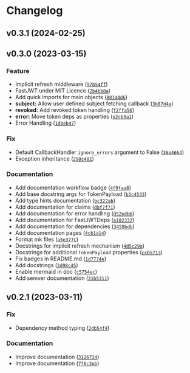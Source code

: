 # Changelog

<!--next-version-placeholder-->

## v0.3.1 (2024-02-25)



## v0.3.0 (2023-03-15)
### Feature
* Implicit refresh middleware ([`97b54ff`](https://github.com/ocarinow/fastjwt/commit/97b54ff619c73c04605da27cb17e05ecb05cdb4b))
* FastJWT under MIT Licence ([`2b4bb8a`](https://github.com/ocarinow/fastjwt/commit/2b4bb8a7be90be54bd6593d3ff6e3ef9ded1e72b))
* Add quick imports for main objects ([`88144d6`](https://github.com/ocarinow/fastjwt/commit/88144d640b7de620e5a5b61bcea2f8b6424fa978))
* **subject:** Allow user defined subject fetching callback ([`3b87d4e`](https://github.com/ocarinow/fastjwt/commit/3b87d4e5bdbbc4cd2afc88ce69f55c1e9601e609))
* **revoked:** Add revoked token handling ([`f2ffa56`](https://github.com/ocarinow/fastjwt/commit/f2ffa5619116143892a60a5c2221394dc23d6b37))
* **error:** Move token deps as properties ([`e2cb3a1`](https://github.com/ocarinow/fastjwt/commit/e2cb3a15c3ccc47f8d5399b32f90844a234d73d6))
* Error Handling ([`1dbeb47`](https://github.com/ocarinow/fastjwt/commit/1dbeb477e1746a6d0c3dbdafdee1cb22d83d780e))

### Fix
* Default CallbackHandler `ignore_errors` argument to False ([`36e4664`](https://github.com/ocarinow/fastjwt/commit/36e4664db0771c0b7557d8bcebcb005c1b6819e8))
* Exception inheritance ([`298c401`](https://github.com/ocarinow/fastjwt/commit/298c4011a1d53943bee47d283427886fa04b2d0e))

### Documentation
* Add documentation workflow badge ([`4f9faa8`](https://github.com/ocarinow/fastjwt/commit/4f9faa88a455dfece76b28babd3d53d37eb3ee1e))
* Add base docstring args for TokenPayload ([`b3c4533`](https://github.com/ocarinow/fastjwt/commit/b3c45335383964e2b6824c0f940ac52fc236f07a))
* Add type hints documentation ([`bc322ab`](https://github.com/ocarinow/fastjwt/commit/bc322abb26182bc1ac1e1665587faf23e7edebbb))
* Add documentation for claims ([`dbf7f71`](https://github.com/ocarinow/fastjwt/commit/dbf7f71a18f55caa9ef88001e04b879416a08db1))
* Add documentation for error handling ([`d52edb6`](https://github.com/ocarinow/fastjwt/commit/d52edb653f61aec7e6ecf3757e5b3c0d5b1827ea))
* Add documentation for FastJWTDeps ([`a102332`](https://github.com/ocarinow/fastjwt/commit/a1023323ebba1648bf1fa8d808c3a1549a1ae282))
* Add documentation for dependencies ([`3458bdb`](https://github.com/ocarinow/fastjwt/commit/3458bdb8da11f3cd04de063a6f0ca27724753721))
* Add documentation pages ([`4cb1a14`](https://github.com/ocarinow/fastjwt/commit/4cb1a14baba3b1391bbbd62da7d0b76adbaa88b7))
* Format mk files ([`a5e377c`](https://github.com/ocarinow/fastjwt/commit/a5e377c294be16bfff35fb086c61f2d400c4f40d))
* Docstrings for implicit refresh mechanism ([`4d5c29a`](https://github.com/ocarinow/fastjwt/commit/4d5c29ada2775225c1850f85498fd93c32969331))
* Docstrings for additional `TokenPayload` properties ([`cc05713`](https://github.com/ocarinow/fastjwt/commit/cc057138f1ad53f7e1885a02738b102f96fa44e5))
* Fix badges in README.md ([`1d7774e`](https://github.com/ocarinow/fastjwt/commit/1d7774e2ffcad27199a8fc43e7a520d9294d92ca))
* Add docstrings ([`3d98c45`](https://github.com/ocarinow/fastjwt/commit/3d98c453dedee4c1dadbc8331cb2fd3dce103fc9))
* Enable mermaid in doc ([`c5754ec`](https://github.com/ocarinow/fastjwt/commit/c5754ec7cfb8475c20c31360d0d23adfc262ab93))
* Add semver documentation ([`31b5311`](https://github.com/ocarinow/fastjwt/commit/31b5311fbd9c7c3a324fecc2a39ed85af916baab))

## v0.2.1 (2023-03-11)
### Fix
* Dependency method typing ([`2db54f4`](https://github.com/ocarinow/fastjwt/commit/2db54f49a82bc8927729d206748467d84818868a))

### Documentation
* Improve documentation ([`3126724`](https://github.com/ocarinow/fastjwt/commit/31267246ebee237881ef680562ce69d24f3af1c2))
* Improve documentation ([`7f6c3eb`](https://github.com/ocarinow/fastjwt/commit/7f6c3eb6d09e43c45a753a854c12723c68925498))
